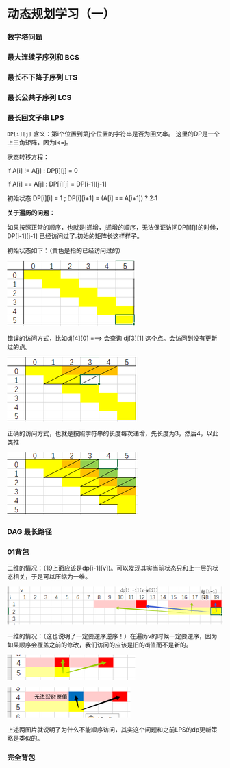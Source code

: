 # 动态规划学习（一）

### 数字塔问题

### 最大连续子序列和 BCS

### 最长不下降子序列 LTS

### 最长公共子序列 LCS

### 最长回文子串 LPS

`DP[i][j]` 含义：第i个位置到第j个位置的字符串是否为回文串。
这里的DP是一个上三角矩阵，因为i<=j。

状态转移方程：

if A[i] != A[j] : DP[i][j] = 0

if A[i] == A[j] : DP[i][j] = DP[i-1][j-1]

初始状态 DP[i][i] = 1 ; DP[i][i+1] = (A[i] == A[i+1]) ? 2:1

**关于遍历的问题：**

如果按照正常的顺序，也就是i递增，j递增的顺序，无法保证访问DP[i][j]的时候，DP[i-1][j-1] 已经访问过了.初始的矩阵长这样样子。

初始状态如下：（黄色是指的已经访问过的）

![](../img/LPS1.png)

错误的访问方式，比如dj[4][0] ===> 会查询 dj[3][1] 这个点。会访问到没有更新过的点。

![](../img/LPS2.png)

正确的访问方式，也就是按照字符串的长度每次递增，先长度为3，然后4，以此类推

![](../img/LPS3.png)


### DAG 最长路径

### 01背包

二维的情况：（19上面应该是dp[i-1][v])。可以发现其实当前状态只和上一层的状态相关，于是可以压缩为一维。

![](../img/01bag1.png)

一维的情况：（这也说明了一定要逆序逆序！）在遍历v的时候一定要逆序，因为如果顺序会覆盖之前的修改，我们访问的应该是旧的dj值而不是新的。

![](../img/01bag2.png)

![](../img/01bag3.png)

上述两图片就说明了为什么不能顺序访问，其实这个问题和之前LPS的dp更新策略是类似的。


### 完全背包
